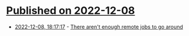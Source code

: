 # [Published on 2022-12-08](index.md)

* [2022-12-08, 18:17:17](https://news.ycombinator.com/item?id=33911140) - [There aren't enough remote jobs to go around](https://www.chartr.co/stories/2022-11-30-1-demand-and-supply-for-remote-jobs)
